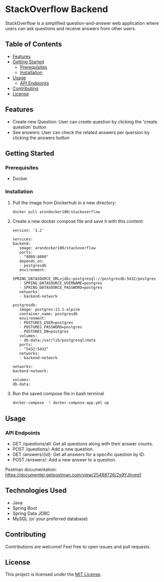 # StackOverflow Backend

StackOverflow is a simplified question-and-answer web application where users can ask questions and receive answers from other users.

## Table of Contents

- [Features](#features)
- [Getting Started](#getting-started)
    - [Prerequisites](#prerequisites)
    - [Installation](#installation)
- [Usage](#usage)
   - [API Endpoints](#api-endpoints)
- [Contributing](#contributing)
- [License](#license)

## Features

- Create new Question: User can create question by clicking the 'create question' button
- See answers: User can check the related answers per quersion by clicking the answers button

## Getting Started

### Prerequisites

- Docker

### Installation

1. Pull the image from Dockerhub in a new directory:

   ```sh
   docker pull arondocker100/stackoverflow
   

2. Create a new docker compose file and save it with this content:

   ```docker
   version: '3.2'

   services:
   backend:
      image: arondocker100/stackoverflow
      ports:
      - "8080:8080"
      depends_on:
      - postgresdb
      environment:
      - SPRING_DATASOURCE_URL=jdbc:postgresql://postgresdb:5432/postgres
      - SPRING_DATASOURCE_USERNAME=postgres
      - SPRING_DATASOURCE_PASSWORD=postgres
      networks:
      - backend-network

   postgresdb:
      image: postgres:13.1-alpine
      container_name: postgresdb
      environment:
      - POSTGRES_USER=postgres
      - POSTGRES_PASSWORD=postgres
      - POSTGRES_DB=postgres
      volumes:
      - db-data:/var/lib/postgresql/data
      ports:
      - "5432:5432"
      networks:
      - backend-network

   networks:
   backend-network:

   volumes:
   db-data:

3. Run the saved compose file in bash terminal

    ```sh
    docker-compose -f docker-compose-app.yml up


## Usage


### API Endpoints

- GET /questions/all: Get all questions along with their answer counts.
- POST /questions/: Add a new question.
- GET /answers/{id}: Get all answers for a specific question by ID.
- POST /answers/: Add a new answer to a question.

Postman documentation: https://documenter.getpostman.com/view/25488726/2s9YJhveg1

## Technologies Used

- Java
- Spring Boot
- Spring Data JDBC
- MySQL (or your preferred database)

## Contributing
Contributions are welcome! Feel free to open issues and pull requests.

## License

This project is licensed under the [MIT License](LICENSE).
